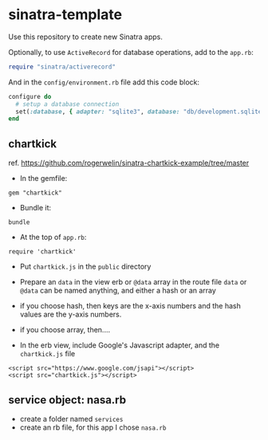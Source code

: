 # sinatra-template

Use this repository to create new Sinatra apps. 

Optionally, to use `ActiveRecord` for database operations, add to the `app.rb`:

```ruby
require "sinatra/activerecord"
```

And in the `config/environment.rb` file add this code block:

```ruby
configure do
  # setup a database connection
  set(:database, { adapter: "sqlite3", database: "db/development.sqlite3" })
end
```

## chartkick

ref. https://github.com/rogerwelin/sinatra-chartkick-example/tree/master

- In the gemfile:
```
gem "chartkick"
```
- Bundle it: 
```
bundle
```
- At the top of `app.rb`:
```
require 'chartkick'
```
- Put `chartkick.js` in the `public` directory

- Prepare an `data` in the view erb or `@data` array in the route file
`data` or `@data` can be named anything, and either a hash or an array
 - if you choose hash, then keys are the x-axis numbers and the hash values are the y-axis numbers.
 - if you choose array, then....

- In the erb view, include Google's Javascript adapter, and the `chartkick.js` file
```
<script src="https://www.google.com/jsapi"></script>
<script src="chartkick.js"></script>
```
## service object: nasa.rb
- create a folder named `services`
- create an rb file, for this app I chose `nasa.rb`
